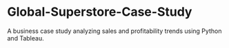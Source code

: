 # Global-Superstore-Case-Study
A business case study analyzing sales and profitability trends using Python and Tableau.
